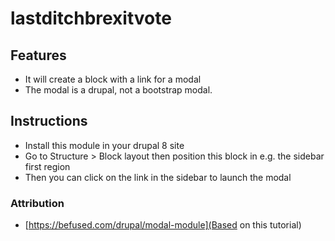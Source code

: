 # lastditchbrexitvote

## Features
- It will create a block with a link for a modal
- The modal is a drupal, not a bootstrap modal.

## Instructions
- Install this module in your drupal 8 site
- Go to Structure > Block layout then position this block in e.g. the sidebar first region
- Then you can click on the link in the sidebar to launch the modal

### Attribution
- [https://befused.com/drupal/modal-module](Based on this tutorial)
